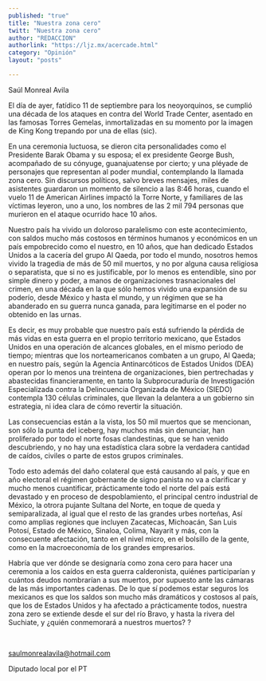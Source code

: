 ```yaml
---
published: "true"
title: "Nuestra zona cero"
twitt: "Nuestra zona cero"
author: "REDACCION"
authorlink: "https://ljz.mx/acercade.html"
category: "Opinión"
layout: "posts"

---
```



  Saúl Monreal Avila



  El día de ayer, fatídico 11 de septiembre para los neoyorquinos, se cumplió una década de los ataques en contra del World Trade Center, asentado en las famosas Torres Gemelas, inmortalizadas en su momento por la imagen de King Kong trepando por una de ellas (sic).



  En una ceremonia luctuosa, se dieron cita personalidades como el Presidente Barak Obama y su esposa; el ex presidente George Bush, acompañado de su cónyuge, guanajuatense por cierto; y una pléyade de personajes que representan al poder mundial, contemplando la llamada zona cero. Sin discursos políticos, salvo breves mensajes, miles de asistentes guardaron un momento de silencio a las 8:46 horas, cuando el vuelo 11 de American Airlines impactó la Torre Norte, y familiares de las víctimas leyeron, uno a uno, los nombres de las 2 mil 794 personas que murieron en el ataque ocurrido hace 10 años.



  Nuestro país ha vivido un doloroso paralelismo con este acontecimiento, con saldos mucho más costosos en términos humanos y económicos en un país empobrecido como el nuestro, en 10 años, que han dedicado Estados Unidos a la cacería del grupo Al Qaeda, por todo el mundo, nosotros hemos vivido la tragedia de más de 50 mil muertos, y no por alguna causa religiosa o separatista, que si no es justificable, por lo menos es entendible, sino por simple dinero y poder, a manos de organizaciones trasnacionales del crimen, en una década en la que sólo hemos vivido una expansión de su poderío, desde México y hasta el mundo, y un régimen que se ha abanderado en su guerra nunca ganada, para legitimarse en el poder no obtenido en las urnas.



  Es decir, es muy probable que nuestro país está sufriendo la pérdida de más vidas en esta guerra en el propio territorio mexicano, que Estados Unidos en una operación de alcances globales, en el mismo periodo de tiempo; mientras que los norteamericanos combaten a un grupo, Al Qaeda; en nuestro país, según la Agencia Antinarcóticos de Estados Unidos (DEA) operan por lo menos una treintena de organizaciones, bien pertrechadas y abastecidas financieramente, en tanto la Subprocuraduría de Investigación Especializada contra la Delincuencia Organizada de México (SIEDO) contempla 130 células criminales, que llevan la delantera a un gobierno sin estrategia, ni idea clara de cómo revertir la situación.



  Las consecuencias están a la vista, los 50 mil muertos que se mencionan, son sólo la punta del iceberg, hay muchos más sin denunciar, han proliferado por todo el norte fosas clandestinas, que se han venido descubriendo, y no hay una estadística clara sobre la verdadera cantidad de caídos, civiles o parte de estos grupos criminales.



  Todo esto además del daño colateral que está causando al país, y que en año electoral el régimen gobernante de signo panista no va a clarificar y mucho menos cuantificar, prácticamente todo el norte del país está devastado y en proceso de despoblamiento, el principal centro industrial de México, la otrora pujante Sultana del Norte, en toque de queda y semiparalizada, al igual que el resto de las grandes urbes norteñas, Así como amplias regiones que incluyen Zacatecas, Michoacán, San Luis Potosí, Estado de México, Sinaloa, Colima, Nayarit y más, con la consecuente afectación, tanto en el nivel micro, en el bolsillo de la gente, como en la macroeconomía de los grandes empresarios.



  Habría que ver dónde se designaría como zona cero para hacer una ceremonia a los caídos en esta guerra calderonista, quiénes participarían y cuántos deudos nombrarían a sus muertos, por supuesto ante las cámaras de las más importantes cadenas. De lo que sí podemos estar seguros los mexicanos es que los saldos son mucho más dramáticos y costosos al país, que los de Estados Unidos y ha afectado a prácticamente todos, nuestra zona zero se extiende desde el sur del río Bravo, y hasta la rivera del Suchiate, y ¿quién conmemorará a nuestros muertos? ?



   



  saulmonrealavila@hotmail.com



  Diputado local por el PT

